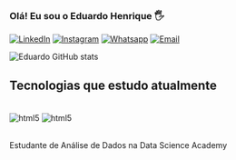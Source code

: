 ### Olá! Eu sou o Eduardo Henrique 🖐️

[![LinkedIn](https://img.shields.io/badge/LinkedIn-0077B5?style=for-the-badge&logo=linkedin&logoColor=white)](www.linkedin.com/in/eduardohenrique9)
[![Instagram](https://img.shields.io/badge/Instagram-E4405F?style=for-the-badge&logo=instagram&logoColor=white)](https://instagram.com/e.duardoh)
[![Whatsapp](	https://img.shields.io/badge/WhatsApp-25D366?style=for-the-badge&logo=whatsapp&logoColor=white)](https://api.whatsapp.com/send?phone=5534998319082)
[![Email](https://img.shields.io/badge/Microsoft_Outlook-0078D4?style=for-the-badge&logo=microsoft-outlook&logoColor=white)](https://criarmeulink.com.br/u/1641683993)


![Eduardo GitHub stats](https://github-readme-stats.vercel.app/api?username=Eduardo-Analytics&show_icons=true&theme=onedark)


## Tecnologias que estudo atualmente

<div style="display: inline_block"><br/>
  <img align="center" alt="html5" src="https://img.shields.io/badge/Python-14354C?style=for-the-badge&logo=python&logoColor=white" />
    <img align="center" alt="html5" src="https://img.shields.io/badge/MySQL-00000F?style=for-the-badge&logo=mysql&logoColor=white" />
  </div><br/>
  
 
 Estudante de Análise de Dados na Data Science Academy

  
